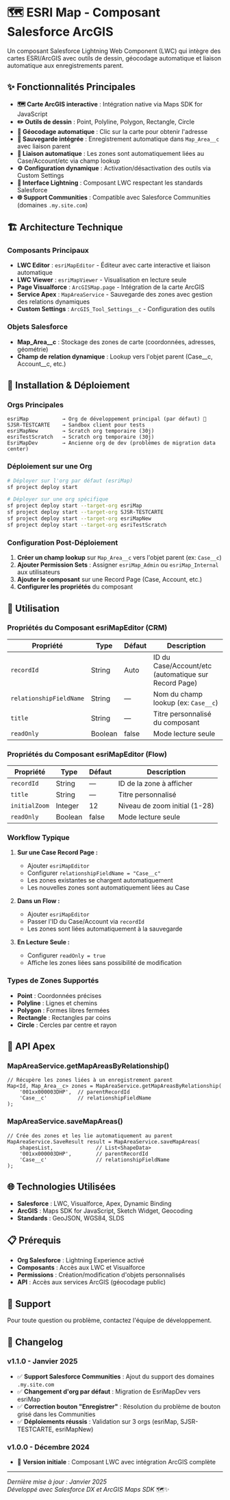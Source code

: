 # 🗺️ ESRI Map - Composant Salesforce ArcGIS

Un composant Salesforce Lightning Web Component (LWC) qui intègre des cartes ESRI/ArcGIS avec outils de dessin, géocodage automatique et liaison automatique aux enregistrements parent.

## ✨ Fonctionnalités Principales

- **🗺️ Carte ArcGIS interactive** : Intégration native via Maps SDK for JavaScript
- **✏️ Outils de dessin** : Point, Polyline, Polygon, Rectangle, Circle
- **📍 Géocodage automatique** : Clic sur la carte pour obtenir l'adresse
- **💾 Sauvegarde intégrée** : Enregistrement automatique dans `Map_Area__c` avec liaison parent
- **🔗 Liaison automatique** : Les zones sont automatiquement liées au Case/Account/etc via champ lookup
- **⚙️ Configuration dynamique** : Activation/désactivation des outils via Custom Settings
- **🎨 Interface Lightning** : Composant LWC respectant les standards Salesforce
- **🌐 Support Communities** : Compatible avec Salesforce Communities (domaines `.my.site.com`)

## 🏗️ Architecture Technique

### **Composants Principaux**
- **LWC Editor** : `esriMapEditor` - Éditeur avec carte interactive et liaison automatique
- **LWC Viewer** : `esriMapViewer` - Visualisation en lecture seule
- **Page Visualforce** : `ArcGISMap.page` - Intégration de la carte ArcGIS
- **Service Apex** : `MapAreaService` - Sauvegarde des zones avec gestion des relations dynamiques
- **Custom Settings** : `ArcGIS_Tool_Settings__c` - Configuration des outils

### **Objets Salesforce**
- **Map_Area__c** : Stockage des zones de carte (coordonnées, adresses, géométrie)
- **Champ de relation dynamique** : Lookup vers l'objet parent (Case__c, Account__c, etc.)

## 🚀 Installation & Déploiement

### **Orgs Principales**
```
esriMap           → Org de développement principal (par défaut) 🍁
SJSR-TESTCARTE    → Sandbox client pour tests
esriMapNew        → Scratch org temporaire (30j)
esriTestScratch   → Scratch org temporaire (30j)
EsriMapDev        → Ancienne org de dev (problèmes de migration data center)
```

### **Déploiement sur une Org**
```bash
# Déployer sur l'org par défaut (esriMap)
sf project deploy start

# Déployer sur une org spécifique
sf project deploy start --target-org esriMap
sf project deploy start --target-org SJSR-TESTCARTE
sf project deploy start --target-org esriMapNew
sf project deploy start --target-org esriTestScratch
```

### **Configuration Post-Déploiement**
1. **Créer un champ lookup** sur `Map_Area__c` vers l'objet parent (ex: `Case__c`)
2. **Ajouter Permission Sets** : Assigner `esriMap_Admin` ou `esriMap_Internal` aux utilisateurs
3. **Ajouter le composant** sur une Record Page (Case, Account, etc.)
4. **Configurer les propriétés** du composant

## 📱 Utilisation

### **Propriétés du Composant esriMapEditor (CRM)**

| Propriété | Type | Défaut | Description |
|-----------|------|--------|-------------|
| `recordId` | String | Auto | ID du Case/Account/etc (automatique sur Record Page) |
| `relationshipFieldName` | String | — | Nom du champ lookup (ex: `Case__c`) |
| `title` | String | — | Titre personnalisé du composant |
| `readOnly` | Boolean | false | Mode lecture seule |

### **Propriétés du Composant esriMapEditor (Flow)**

| Propriété | Type | Défaut | Description |
|-----------|------|--------|-------------|
| `recordId` | String | — | ID de la zone à afficher |
| `title` | String | — | Titre personnalisé |
| `initialZoom` | Integer | 12 | Niveau de zoom initial (1-28) |
| `readOnly` | Boolean | false | Mode lecture seule |

### **Workflow Typique**

1. **Sur une Case Record Page :**
   - Ajouter `esriMapEditor` 
   - Configurer `relationshipFieldName = "Case__c"`
   - Les zones existantes se chargent automatiquement
   - Les nouvelles zones sont automatiquement liées au Case

2. **Dans un Flow :**
   - Ajouter `esriMapEditor` 
   - Passer l'ID du Case/Account via `recordId`
   - Les zones sont liées automatiquement à la sauvegarde

3. **En Lecture Seule :**
   - Configurer `readOnly = true`
   - Affiche les zones liées sans possibilité de modification

### **Types de Zones Supportés**
- **Point** : Coordonnées précises
- **Polyline** : Lignes et chemins
- **Polygon** : Formes libres fermées
- **Rectangle** : Rectangles par coins
- **Circle** : Cercles par centre et rayon

## 🔧 API Apex

### **MapAreaService.getMapAreasByRelationship()**
```apex
// Récupère les zones liées à un enregistrement parent
Map<Id, Map_Area__c> zones = MapAreaService.getMapAreasByRelationship(
    '001xx000003DHP',  // parentRecordId
    'Case__c'          // relationshipFieldName
);
```

### **MapAreaService.saveMapAreas()**
```apex
// Crée des zones et les lie automatiquement au parent
MapAreaService.SaveResult result = MapAreaService.saveMapAreas(
    shapesList,              // List<ShapeData>
    '001xx000003DHP',        // parentRecordId
    'Case__c'                // relationshipFieldName
);
```

## 🌐 Technologies Utilisées

- **Salesforce** : LWC, Visualforce, Apex, Dynamic Binding
- **ArcGIS** : Maps SDK for JavaScript, Sketch Widget, Geocoding
- **Standards** : GeoJSON, WGS84, SLDS

## 📋 Prérequis

- **Org Salesforce** : Lightning Experience activé
- **Composants** : Accès aux LWC et Visualforce
- **Permissions** : Création/modification d'objets personnalisés
- **API** : Accès aux services ArcGIS (géocodage public)

## 🤝 Support

Pour toute question ou problème, contactez l'équipe de développement.

## 🔄 Changelog

### **v1.1.0 - Janvier 2025**
- ✅ **Support Salesforce Communities** : Ajout du support des domaines `.my.site.com`
- ✅ **Changement d'org par défaut** : Migration de EsriMapDev vers esriMap
- ✅ **Correction bouton "Enregistrer"** : Résolution du problème de bouton grisé dans les Communities
- ✅ **Déploiements réussis** : Validation sur 3 orgs (esriMap, SJSR-TESTCARTE, esriMapNew)

### **v1.0.0 - Décembre 2024**
- 🎉 **Version initiale** : Composant LWC avec intégration ArcGIS complète

---

*Dernière mise à jour : Janvier 2025*  
*Développé avec Salesforce DX et ArcGIS Maps SDK* 🗺️✨
